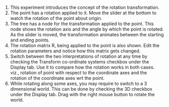 1. This experiment introduces the concept of the rotation transformation.  
2. The point has a rotation applied to it. Move the slider at the bottom to watch the rotation of the point about origin.  
3. The tree has a node for the transformation applied to the point. This node shows the rotation axis and the angle by which the point is rotated. As the slider is moved, the transformation animates between the starting and ending points.  
4. The rotation matrix R, being applied to the point is also shown. Edit the rotation parameters and notice how this matrix gets changed.  
5. Switch between the two interpretations of rotation at any time by checking the Transform co-ordinate systems checkbox under the Display tab. Use it to compare how the rotation works in both cases. viz., rotation of point with respect to the coordinate axes and the rotation of the coordinate axes wrt the point.  
6. While rotating along some axes, you may require to switch to a 3 dimensional world. This can be done by checking the 3D checkbox under the Display tab. Drag with the right mouse button to rotate the world.  
